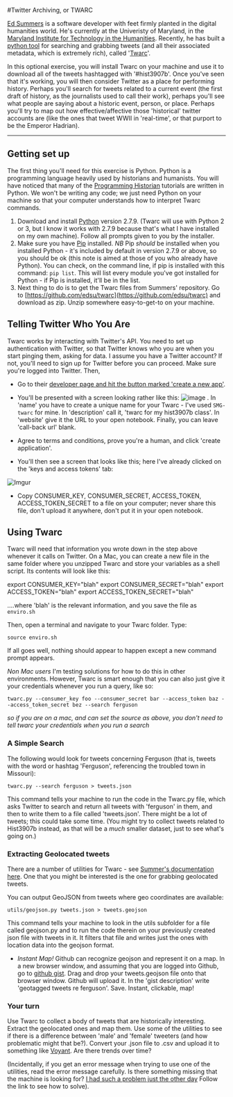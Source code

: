 #Twitter Archiving, or TWARC

[Ed Summers](http://inkdroid.org/journal/) is a software developer with feet firmly planted in the digital humanities world. He's currently at the Univeristy of Maryland, in the [Maryland Institute for Technology in the Humanities](http://mith.umd.edu/). Recently, he has built a [python tool](http://mith.umd.edu/) for searching and grabbing tweets (and all their associated metadata, which is extremely rich), called '[Twarc](https://github.com/edsu/twarc)'.

In this optional exercise, you will install Twarc on your machine and use it to download all of the tweets hashtagged with '#hist3907b'. Once you've seen that it's working, you will then consider Twitter as a place for performing history. Perhaps you'll search for tweets related to a current event (the first draft of history, as the journalists used to call their work), perhaps you'll see what people are saying about a historic event, person, or place. Perhaps you'll try to map out how effective/affective those 'historical' twitter accounts are (like the ones that tweet WWII in 'real-time', or that purport to be the Emperor Hadrian).

-----

## Getting set up

The first thing you'll need for this exercise is Python. Python is a programming language heavily used by historians and humanists. You will have noticed that many of the [Programming Historian](http://programminghistorian.org/) tutorials are written in Python. We won't be writing any code; we just need Python on your machine so that your computer understands how to interpret Twarc commands.

1. Download and install [Python](https://www.python.org/downloads/) version 2.7.9. (Twarc will use with Python 2 or 3, but I know it works with 2.7.9 because that's what I have installed on my own machine). Follow all prompts given to you by the installer.
2. Make sure you have [Pip](https://pip.pypa.io/en/latest/installing.html) installed. *NB* Pip *should* be installed when you installed Python - it's included by default in version 2.7.9 or above, so you should be ok (this note is aimed at those of you who already have Python). You can check, on the command line, if pip is installed with this command: ``` pip list ```. This will list every module you've got installed for Python - if Pip is installed, it'll be in the list.
3. Next thing to do is to get the Twarc files from Summers' repository. Go to [https://github.com/edsu/twarc](https://github.com/edsu/twarc) and download as zip. Unzip somewhere easy-to-get-to on your machine.

## Telling Twitter Who You Are

Twarc works by interacting with Twitter's API. You need to set up authentication with Twitter, so that Twitter knows who you are when you start pinging them, asking for data. I assume you have a Twitter account? If not, you'll need to sign up for Twitter before you can proceed. Make sure you're logged into Twitter. Then,

+ Go to their [developer page and hit the button marked 'create a new app'](https://apps.twitter.com/).

+ You'll be presented with a screen looking rather like this: ![image](https://spring.io/guides/gs/register-twitter-app/images/tw-create-app.png) . In 'name' you have to create a unique name for your Twarc - I've used ``` SMG-twarc ``` for mine. In 'description' call it, 'twarc for my hist3907b class'. In 'website' give it the URL to your open notebook. Finally, you can leave 'call-back url' blank.

+ Agree to terms and conditions, prove you're a human, and click 'create application'.

+ You'll then see a screen that looks like this; here I've already clicked on the 'keys and access tokens' tab: 

![Imgur](http://i.imgur.com/mM4hZNN.png)

+ Copy CONSUMER_KEY, CONSUMER_SECRET, ACCESS_TOKEN, ACCESS_TOKEN_SECRET to a file on your computer; never share this file, don't upload it anywhere, don't put it in your open notebook.

## Using Twarc

Twarc will need that information you wrote down in the step above whenever it calls on Twitter. On a Mac, you can create a new file in the same folder where you unzipped Twarc and store your variables as a shell script. Its contents will look like this:

export CONSUMER_KEY="blah"
export CONSUMER_SECRET="blah"
export ACCESS_TOKEN="blah"
export ACCESS_TOKEN_SECRET="blah"

....where 'blah' is the relevant information, and you save the file as ```enviro.sh```

Then, open a terminal and navigate to your Twarc folder. Type:

```source enviro.sh```

If all goes well, nothing should appear to happen except a new command prompt appears.

*Non Mac users* I'm testing solutions for how to do this in other environments. However, Twarc is smart enough that you can also just give it your credentials whenever you run a query, like so:

`twarc.py --consumer_key foo --consumer_secret bar --access_token baz --access_token_secret bez --search ferguson`

_so if you are on a mac, and can set the source as above, you don't need to tell twarc your credentials when you run a search_

### A Simple Search

The following would look for tweets concerning Ferguson (that is, tweets with the word or hashtag 'Ferguson', referencing the troubled town in Missouri):

`twarc.py --search ferguson > tweets.json`

This command tells your machine to run the code in the Twarc.py file, which asks Twitter to search and return all tweets with 'ferguson' in them, and then to write them to a file called 'tweets.json'. There might be a lot of tweets; this could take some time. (You might try to collect tweets related to Hist3907b instead, as that will be a *much* smaller dataset, just to see what's going on.)

### Extracting Geolocated tweets

There are a number of utilities for Twarc - see [Summer's documentation here](https://github.com/edsu/twarc#utilities). One that you might be interested is the one for grabbing geolocated tweets.

You can output GeoJSON from tweets where geo coordinates are available:

``` utils/geojson.py tweets.json > tweets.geojson ```

This command tells your machine to look in the utils subfolder for a file called geojson.py and to run the code therein on your previously created json file with tweets in it. It filters that file and writes just the ones with location data into the geojson format. 

+ *Instant Map!* Github can recognize geojson and represent it on a map. In a new browser window, and assuming that you are logged into Github, go to [github gist](http://gist.github.com). Drag and drop your tweets.geojson file onto that browser window. Github will upload it. In the 'gist description' write 'geotagged tweets re ferguson'. Save. Instant, clickable, map!

### Your turn

Use Twarc to collect a body of tweets that are historically interesting. Extract the geolocated ones and map them. Use some of the utilities to see if there is a difference between 'male' and 'female' tweeters (and how problematic might that be?). Convert your .json file to .csv and upload it to something like [Voyant](http://voyant-tools.org). Are there trends over time?

(Incidentally, if you get an error message when trying to use one of the utilities, read the error message carefully. Is there something missing that the machine is looking for? [I had such a problem just the other day](https://twitter.com/edsu/status/567505909040304128) Follow the link to see how to solve).
